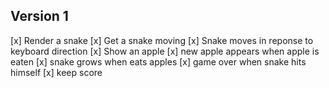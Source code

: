 ## Version 1
[x] Render a snake
[x] Get a snake moving
[x] Snake moves in reponse to keyboard direction
[x] Show an apple
[x] new apple appears when apple is eaten
[x] snake grows when eats apples
[x] game over when snake hits himself
[x] keep score
